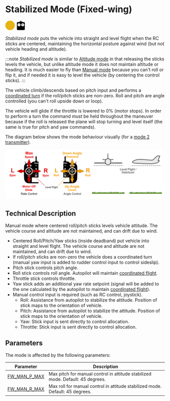 # Stabilized Mode (Fixed-wing)

<img src="../../assets/site/difficulty_medium.png" title="Medium difficulty to fly" width="30px" />&nbsp;<img src="../../assets/site/remote_control.svg" title="Manual/Remote control required" width="30px" />

_Stabilized mode_ puts the vehicle into straight and level flight when the RC sticks are centered, maintaining the horizontal posture against wind (but not vehicle heading and altitude).

:::note
_Stabilized mode_ is similar to [Altitude mode](../flight_modes_fw/altitude.md) in that releasing the sticks levels the vehicle, but unlike altitude mode it does not maintain altitude or heading.
It is much easier to fly than [Manual mode](../flight_modes_fw/manual.md) because you can't roll or flip it, and if needed it is easy to level the vehicle (by centering the control sticks).
:::

The vehicle climb/descends based on pitch input and performs a [coordinated turn](https://en.wikipedia.org/wiki/Coordinated_flight) if the roll/pitch sticks are non-zero.
Roll and pitch are angle controlled (you can't roll upside down or loop).

The vehicle will glide if the throttle is lowered to 0% (motor stops).
In order to perform a turn the command must be held throughout the maneuver because if the roll is released the plane will stop turning and level itself (the same is true for pitch and yaw commands).

The diagram below shows the mode behaviour visually (for a [mode 2 transmitter](../getting_started/rc_transmitter_receiver.md#transmitter_modes)).

![FW Manual Flight](../../assets/flight_modes/stabilized_fw.png)

## Technical Description

Manual mode where centered roll/pitch sticks levels vehicle attitude.
The vehicle course and altitude are not maintained, and can drift due to wind.

- Centered Roll/Pitch/Yaw sticks (inside deadband) put vehicle into straight and level flight.
  The vehicle course and altitude are not maintained, and can drift due to wind.
- If roll/pitch sticks are non-zero the vehicle does a coordinated turn (manual yaw input is added to rudder control input to control sideslip).
- Pitch stick controls pitch angle.
- Roll stick controls roll angle.
  Autopilot will maintain <a href="https://en.wikipedia.org/wiki/Coordinated_flight">coordinated flight</a>.
- Throttle stick controls throttle.
- Yaw stick adds an additional yaw rate setpoint (signal will be added to the one calculated by the autopilot to maintain [coordinated flight](https://en.wikipedia.org/wiki/Coordinated_flight)).
- Manual control input is required (such as RC control, joystick).
  - Roll: Assistance from autopilot to stabilize the attitude.
    Position of stick maps to the orientation of vehicle.
  - Pitch: Assistance from autopilot to stabilize the attitude.
    Position of stick maps to the orientation of vehicle.
  - Yaw: Stick input is sent directly to control allocation.
  - Throttle: Stick input is sent directly to control allocation.

## Parameters

The mode is affected by the following parameters:

| Parameter                                                                                                | Description                                                                                                              |
| -------------------------------------------------------------------------------------------------------- | ------------------------------------------------------------------------------------------------------------------------ |
<a id="FW_MAN_P_MAX"></a>[FW_MAN_P_MAX](../advanced_config/parameter_reference.md#FW_MAN_P_MAX)          | Max pitch for manual control in attitude stabilized mode. Default: 45 degrees.                                           |
| <a id="FW_MAN_R_MAX"></a>[FW_MAN_R_MAX](../advanced_config/parameter_reference.md#FW_MAN_R_MAX)          | Max roll for manual control in attitude stabilized mode. Default: 45 degrees.                                            |


<!-- this document needs to be extended -->

